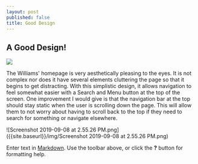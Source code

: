 ```yaml
---
layout: post
published: false
title: Good Design
---
```

## A Good Design!

![]({{site.baseurl}}/img/Screenshot%202019-09-08%20at%203.01.09%20PM.png)

The Williams' homepage is very aesthetically pleasing to the eyes. It is not complex nor does it have several elements cluttering the page so that it begins to get distracting. With this simplistic design, it allows navigation to feel somewhat easier with a Search and Menu button at the top of the screen. One improvement I would give is that the navigation bar at the top should stay static when the user is scrolling down the page. This will allow them to not worry about having to scroll back to the top if they need to search for something or navigate elsewhere. 

![Screenshot 2019-09-08 at 2.55.26 PM.png]({{site.baseurl}}/img/Screenshot 2019-09-08 at 2.55.26 PM.png)

Enter text in [Markdown](http://daringfireball.net/projects/markdown/). Use the toolbar above, or click the **?** button for formatting help.
